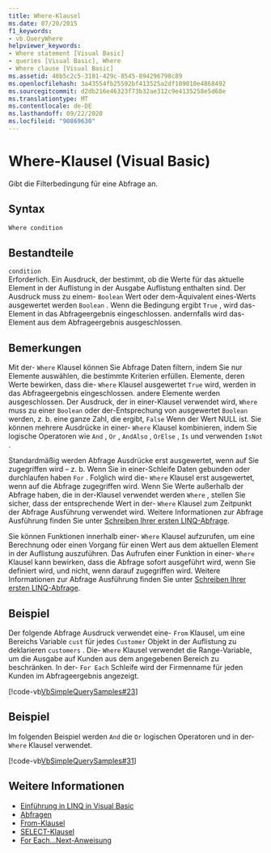 ```yaml
---
title: Where-Klausel
ms.date: 07/20/2015
f1_keywords:
- vb.QueryWhere
helpviewer_keywords:
- Where statement [Visual Basic]
- queries [Visual Basic], Where
- Where clause [Visual Basic]
ms.assetid: 48b5c2c5-3181-429c-8545-894296798c89
ms.openlocfilehash: 3a43554fb25592bf413525a2df109010e4868492
ms.sourcegitcommit: d2db216e46323f73b32ae312c9e4135258e5d68e
ms.translationtype: MT
ms.contentlocale: de-DE
ms.lasthandoff: 09/22/2020
ms.locfileid: "90869630"
---
```

# <a name="where-clause-visual-basic"></a>Where-Klausel (Visual Basic)

Gibt die Filterbedingung für eine Abfrage an.  
  
## <a name="syntax"></a>Syntax  
  
```vb  
Where condition  
```  
  
## <a name="parts"></a>Bestandteile  

 `condition`  
 Erforderlich. Ein Ausdruck, der bestimmt, ob die Werte für das aktuelle Element in der Auflistung in der Ausgabe Auflistung enthalten sind. Der Ausdruck muss zu einem- `Boolean` Wert oder dem-Äquivalent eines-Werts ausgewertet werden `Boolean` . Wenn die Bedingung ergibt `True` , wird das-Element in das Abfrageergebnis eingeschlossen. andernfalls wird das-Element aus dem Abfrageergebnis ausgeschlossen.  
  
## <a name="remarks"></a>Bemerkungen  

 Mit der- `Where` Klausel können Sie Abfrage Daten filtern, indem Sie nur Elemente auswählen, die bestimmte Kriterien erfüllen. Elemente, deren Werte bewirken, dass die- `Where` Klausel ausgewertet `True` wird, werden in das Abfrageergebnis eingeschlossen. andere Elemente werden ausgeschlossen. Der Ausdruck, der in einer-Klausel verwendet wird, `Where` muss zu einer `Boolean` oder der-Entsprechung von ausgewertet `Boolean` werden, z. b. eine ganze Zahl, die ergibt, `False` Wenn der Wert NULL ist. Sie können mehrere Ausdrücke in einer- `Where` Klausel kombinieren, indem Sie logische Operatoren wie `And` , `Or` , `AndAlso` , `OrElse` , `Is` und verwenden `IsNot` .  
  
 Standardmäßig werden Abfrage Ausdrücke erst ausgewertet, wenn auf Sie zugegriffen wird – z. b. Wenn Sie in einer-Schleife Daten gebunden oder durchlaufen haben `For` . Folglich wird die- `Where` Klausel erst ausgewertet, wenn auf die Abfrage zugegriffen wird. Wenn Sie Werte außerhalb der Abfrage haben, die in der-Klausel verwendet werden `Where` , stellen Sie sicher, dass der entsprechende Wert in der- `Where` Klausel zum Zeitpunkt der Abfrage Ausführung verwendet wird. Weitere Informationen zur Abfrage Ausführung finden Sie unter [Schreiben Ihrer ersten LINQ-Abfrage](../../programming-guide/concepts/linq/writing-your-first-linq-query.md).  
  
 Sie können Funktionen innerhalb einer- `Where` Klausel aufzurufen, um eine Berechnung oder einen Vorgang für einen Wert aus dem aktuellen Element in der Auflistung auszuführen. Das Aufrufen einer Funktion in einer- `Where` Klausel kann bewirken, dass die Abfrage sofort ausgeführt wird, wenn Sie definiert wird, und nicht, wenn darauf zugegriffen wird. Weitere Informationen zur Abfrage Ausführung finden Sie unter [Schreiben Ihrer ersten LINQ-Abfrage](../../programming-guide/concepts/linq/writing-your-first-linq-query.md).  
  
## <a name="example"></a>Beispiel  

 Der folgende Abfrage Ausdruck verwendet eine- `From` Klausel, um eine Bereichs Variable `cust` für jedes `Customer` Objekt in der Auflistung zu deklarieren `customers` . Die- `Where` Klausel verwendet die Range-Variable, um die Ausgabe auf Kunden aus dem angegebenen Bereich zu beschränken. In der- `For Each` Schleife wird der Firmenname für jeden Kunden im Abfrageergebnis angezeigt.  
  
 [!code-vb[VbSimpleQuerySamples#23](~/samples/snippets/visualbasic/VS_Snippets_VBCSharp/VbSimpleQuerySamples/VB/QuerySamples1.vb#23)]  
  
## <a name="example"></a>Beispiel  

 Im folgenden Beispiel werden `And` die `Or` logischen Operatoren und in der- `Where` Klausel verwendet.  
  
 [!code-vb[VbSimpleQuerySamples#31](~/samples/snippets/visualbasic/VS_Snippets_VBCSharp/VbSimpleQuerySamples/VB/QuerySamples1.vb#31)]  
  
## <a name="see-also"></a>Weitere Informationen

- [Einführung in LINQ in Visual Basic](../../programming-guide/language-features/linq/introduction-to-linq.md)
- [Abfragen](index.md)
- [From-Klausel](from-clause.md)
- [SELECT-Klausel](select-clause.md)
- [For Each...Next-Anweisung](../statements/for-each-next-statement.md)

